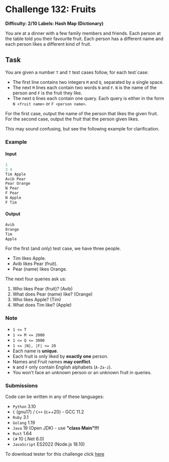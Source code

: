 # Challenge 132: Fruits

**Difficulty: 2/10
Labels: Hash Map (Dictionary)**

You are at a dinner with a few family members and friends. Each person at the table told you their favourite fruit. Each person has a different name and each person likes a different kind of fruit.

## Task

You are given a number `T` and `T` test cases follow, for each test`case:

- The first line contains two integers `M` and `Q`, separated by a single space.
- The next `M` lines each contain two words `N` and `F`. `N` is the name of the person and `F` is the fruit they like.
- The next `Q` lines each contain one query. Each query is either in the form `N <fruit name>` or `F <person name>`.

For the first case, output the name of the person that likes the given fruit. For the second case, output the fruit that the person given likes.

This may sound confusing, but see the following example for clarification.

### Example

#### Input

```rust
1
3 4
Tim Apple
Avib Pear
Pear Orange
N Pear
F Pear
N Apple
F Tim
```

#### Output

```rust
Avib
Orange
Tim
Apple
```

For the first (and only) test case, we have three people.

- Tim likes Apple.
- Avib likes Pear (fruit).
- Pear (name) likes Orange.

The next four queries ask us:

1. Who likes Pear (fruit)? (Avib)
2. What does Pear (name) like? (Orange)
3. Who likes Apple? (Tim)
4. What does Tim like? (Apple)

### Note

- `1 <= T`
- `1 <= M <= 2000`
- `1 <= Q <= 3000`
- `1 <= |N|, |F| <= 20`
- Each name is **unique**.
- Each fruit is only liked by **exactly one** person.
- Names and Fruit names **may conflict**.
- `N` and `F` only contain English alphabets (`A-Za-z`).
- You won't face an unknown person or an unknown fruit in queries.

### Submissions

Code can be written in any of these languages:

- `Python` 3.10
- `C` (gnu17) / `C++` (c++20) - GCC 11.2
- `Ruby` 3.1
- `Golang` 1.19
- `Java` 19 (Open JDK) - use **"class Main"!!!**
- `Rust` 1.64
- `C#` 10 (.Net 6.0)
- `JavaScript` ES2022 (Node.js 18.10)

To download tester for this challenge click [here](https://downgit.github.io/#/home?url=https://github.com/Pomroka/TWT_Challenges_Tester/tree/main/Challenge_132)

